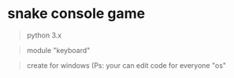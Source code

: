 # snake console game
> python 3.x

> module "keyboard"

> create for windows (Ps: your can edit code for everyone "os"
